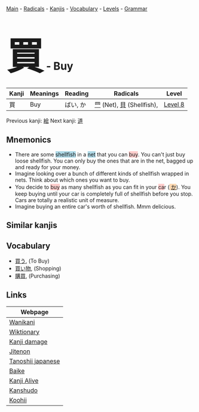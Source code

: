 <style> bigfont {font-size: 100px}</style>
[Main](../index.md) -
[Radicals](../radicals.md) -
[Kanjis](../kanjis.md) -
[Vocabulary](../vocabulary.md) -
[Levels](../levels.md) -
[Grammar](../grammar.md)
# <bigfont> 買</bigfont> - Buy 

| Kanji | Meanings | Reading | Radicals | Level |
| --- | --- | --- | --- | --- |
| 買 | Buy | ばい, か | [罒](../radicals/罒.md) (Net), [貝](../radicals/貝.md) (Shellfish),  | [Level 8](../levels/wk_level8.md) |

Previous kanji: [絵](絵.md) Next kanji: [道](道.md) 

## Mnemonics
 * There are some <span style="background-color:#ADD8E6"> shellfish</span> in a <span style="background-color:#ADD8E6"> net</span> that you can <span style="background-color:#ffcccb"> buy</span>. You can't just buy loose shellfish. You can only buy the ones that are in the net, bagged up and ready for your money.
* Imagine looking over a bunch of different kinds of shellfish wrapped in nets. Think about which ones you want to buy.
* You decide to <span style="background-color:#ffcccb"> buy</span> as many shellfish as you can fit in your <span style="background-color:#ffcccb"> ca</span>r (<span style="background-color:#fed8b1"> [か](https://jisho.org/search/か)</span>). You keep buying until your car is completely full of shellfish before you stop. Cars are totally a realistic unit of measure.
* Imagine buying an entire car's worth of shellfish. Mmm delicious.


## Similar kanjis
 


## Vocabulary
 * [買う](../vocabulary/買.md), (To Buy)
* [買い物](../vocabulary/買.md), (Shopping)
* [購買](../vocabulary/買.md), (Purchasing)



## Links 

| Webpage |
| --- |
| [Wanikani          ](https://www.wanikani.com/kanji/買) |
| [Wiktionary        ](https://en.wiktionary.org/wiki/買) |
| [Kanji damage      ](http://www.kanjidamage.com/kanji/search?utf8=✓&q=買) |
| [Jitenon           ](https://jitenon.com/kanji/買) |
| [Tanoshii japanese ](https://www.tanoshiijapanese.com/dictionary/kanji.cfm?k=買) |
| [Baike             ](https://baike.baidu.com/item/買) |
| [Kanji Alive       ](https://app.kanjialive.com/買) |
| [Kanshudo          ](https://www.kanshudo.com/searchmn?q=買) |
| [Koohii            ](https://kanji.koohii.com/study/kanji/買) |

